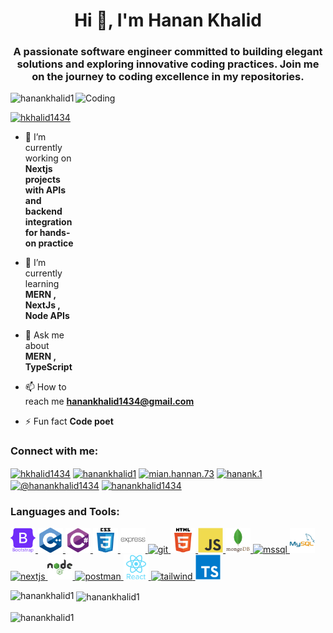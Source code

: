 <h1 align="center">Hi 👋, I'm Hanan Khalid</h1>
<h3 align="center">A passionate software engineer committed to building elegant solutions and exploring innovative coding practices. Join me on the journey to coding excellence in my repositories.</h3>
<img align="right" src="https://cdn.dribbble.com/users/1162077/screenshots/3848914/programmer.gif" alt="Coding" width="400" height="480">

<p align="left"> <img src="https://komarev.com/ghpvc/?username=hanankhalid1&label=Profile%20views&color=0e75b6&style=flat" alt="hanankhalid1" /> </p>

<p align="left"> <a href="https://twitter.com/hkhalid1434" target="blank"><img src="https://img.shields.io/twitter/follow/hkhalid1434?logo=twitter&style=for-the-badge" alt="hkhalid1434" /></a> </p>

- 🔭 I’m currently working on **Nextjs projects with APIs and backend integration for hands-on practice**

- 🌱 I’m currently learning **MERN , NextJs , Node APIs**

- 💬 Ask me about **MERN , TypeScript**

- 📫 How to reach me **hanankhalid1434@gmail.com**

- ⚡ Fun fact **Code poet**

<h3 align="left">Connect with me:</h3>
<p align="left">
<a href="https://twitter.com/hkhalid1434" target="blank"><img align="center" src="https://raw.githubusercontent.com/rahuldkjain/github-profile-readme-generator/master/src/images/icons/Social/twitter.svg" alt="hkhalid1434" height="30" width="40" /></a>
<a href="https://linkedin.com/in/hanankhalid1" target="blank"><img align="center" src="https://raw.githubusercontent.com/rahuldkjain/github-profile-readme-generator/master/src/images/icons/Social/linked-in-alt.svg" alt="hanankhalid1" height="30" width="40" /></a>
<a href="https://fb.com/mian.hannan.73" target="blank"><img align="center" src="https://raw.githubusercontent.com/rahuldkjain/github-profile-readme-generator/master/src/images/icons/Social/facebook.svg" alt="mian.hannan.73" height="30" width="40" /></a>
<a href="https://instagram.com/hanank.1" target="blank"><img align="center" src="https://raw.githubusercontent.com/rahuldkjain/github-profile-readme-generator/master/src/images/icons/Social/instagram.svg" alt="hanank.1" height="30" width="40" /></a>
<a href="https://medium.com/@hanankhalid1434" target="blank"><img align="center" src="https://raw.githubusercontent.com/rahuldkjain/github-profile-readme-generator/master/src/images/icons/Social/medium.svg" alt="@hanankhalid1434" height="30" width="40" /></a>
<a href="https://www.leetcode.com/hanankhalid1434" target="blank"><img align="center" src="https://raw.githubusercontent.com/rahuldkjain/github-profile-readme-generator/master/src/images/icons/Social/leet-code.svg" alt="hanankhalid1434" height="30" width="40" /></a>
</p>

<h3 align="left">Languages and Tools:</h3>
<p align="left"> <a href="https://getbootstrap.com" target="_blank" rel="noreferrer"> <img src="https://raw.githubusercontent.com/devicons/devicon/master/icons/bootstrap/bootstrap-plain-wordmark.svg" alt="bootstrap" width="40" height="40"/> </a> <a href="https://www.w3schools.com/cpp/" target="_blank" rel="noreferrer"> <img src="https://raw.githubusercontent.com/devicons/devicon/master/icons/cplusplus/cplusplus-original.svg" alt="cplusplus" width="40" height="40"/> </a> <a href="https://www.w3schools.com/cs/" target="_blank" rel="noreferrer"> <img src="https://raw.githubusercontent.com/devicons/devicon/master/icons/csharp/csharp-original.svg" alt="csharp" width="40" height="40"/> </a> <a href="https://www.w3schools.com/css/" target="_blank" rel="noreferrer"> <img src="https://raw.githubusercontent.com/devicons/devicon/master/icons/css3/css3-original-wordmark.svg" alt="css3" width="40" height="40"/> </a> <a href="https://expressjs.com" target="_blank" rel="noreferrer"> <img src="https://raw.githubusercontent.com/devicons/devicon/master/icons/express/express-original-wordmark.svg" alt="express" width="40" height="40"/> </a> <a href="https://git-scm.com/" target="_blank" rel="noreferrer"> <img src="https://www.vectorlogo.zone/logos/git-scm/git-scm-icon.svg" alt="git" width="40" height="40"/> </a> <a href="https://www.w3.org/html/" target="_blank" rel="noreferrer"> <img src="https://raw.githubusercontent.com/devicons/devicon/master/icons/html5/html5-original-wordmark.svg" alt="html5" width="40" height="40"/> </a> <a href="https://developer.mozilla.org/en-US/docs/Web/JavaScript" target="_blank" rel="noreferrer"> <img src="https://raw.githubusercontent.com/devicons/devicon/master/icons/javascript/javascript-original.svg" alt="javascript" width="40" height="40"/> </a> <a href="https://www.mongodb.com/" target="_blank" rel="noreferrer"> <img src="https://raw.githubusercontent.com/devicons/devicon/master/icons/mongodb/mongodb-original-wordmark.svg" alt="mongodb" width="40" height="40"/> </a> <a href="https://www.microsoft.com/en-us/sql-server" target="_blank" rel="noreferrer"> <img src="https://www.svgrepo.com/show/303229/microsoft-sql-server-logo.svg" alt="mssql" width="40" height="40"/> </a> <a href="https://www.mysql.com/" target="_blank" rel="noreferrer"> <img src="https://raw.githubusercontent.com/devicons/devicon/master/icons/mysql/mysql-original-wordmark.svg" alt="mysql" width="40" height="40"/> </a> <a href="https://nextjs.org/" target="_blank" rel="noreferrer"> <img src="https://cdn.worldvectorlogo.com/logos/nextjs-2.svg" alt="nextjs" width="40" height="40"/> </a> <a href="https://nodejs.org" target="_blank" rel="noreferrer"> <img src="https://raw.githubusercontent.com/devicons/devicon/master/icons/nodejs/nodejs-original-wordmark.svg" alt="nodejs" width="40" height="40"/> </a> <a href="https://postman.com" target="_blank" rel="noreferrer"> <img src="https://www.vectorlogo.zone/logos/getpostman/getpostman-icon.svg" alt="postman" width="40" height="40"/> </a> <a href="https://reactjs.org/" target="_blank" rel="noreferrer"> <img src="https://raw.githubusercontent.com/devicons/devicon/master/icons/react/react-original-wordmark.svg" alt="react" width="40" height="40"/> </a> <a href="https://tailwindcss.com/" target="_blank" rel="noreferrer"> <img src="https://www.vectorlogo.zone/logos/tailwindcss/tailwindcss-icon.svg" alt="tailwind" width="40" height="40"/> </a> <a href="https://www.typescriptlang.org/" target="_blank" rel="noreferrer"> <img src="https://raw.githubusercontent.com/devicons/devicon/master/icons/typescript/typescript-original.svg" alt="typescript" width="40" height="40"/> </a> </p>

<p><img align="left" src="https://github-readme-stats.vercel.app/api/top-langs?username=hanankhalid1&show_icons=true&locale=en&layout=compact" alt="hanankhalid1" /></p>

<p>&nbsp;<img align="center" src="https://github-readme-stats.vercel.app/api?username=hanankhalid1&show_icons=true&locale=en" alt="hanankhalid1" /></p>

<p><img align="center" src="https://github-readme-streak-stats.herokuapp.com/?user=hanankhalid1&" alt="hanankhalid1" /></p>
